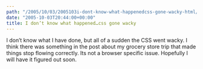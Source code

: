 ```yaml
---
path: "/2005/10/03/2005103i-dont-know-what-happenedcss-gone-wacky-html/" 
date: "2005-10-03T20:44:00+00:00" 
title: I don’t know what happened…css gone wacky
---
```

I don&#8217;t know what I have done, but all of a sudden the CSS went wacky. I think there was something in the post about my grocery store trip that made things stop flowing correctly. Its not a browser specific issue. Hopefully I will have it figured out soon.
